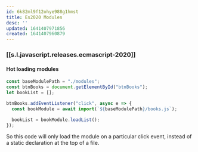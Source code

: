 ```yaml
---
id: 6k82ml9f12ohye988g1hmst
title: Es2020 Modules
desc: ''
updated: 1641407971856
created: 1641407960879
---
```



### [[s.l.javascript.releases.ecmascript-2020]]

#### Hot loading modules

```js
const baseModulePath = "./modules";
const btnBooks = document.getElementById("btnBooks");
let bookList = [];

btnBooks.addEventListener("click", async e => {
  const bookModule = await import(`${baseModulePath}/books.js`);

  bookList = bookModule.loadList();
});
```

So this code will only load the module on a particular click event, instead of a static declaration at the top of a file.
